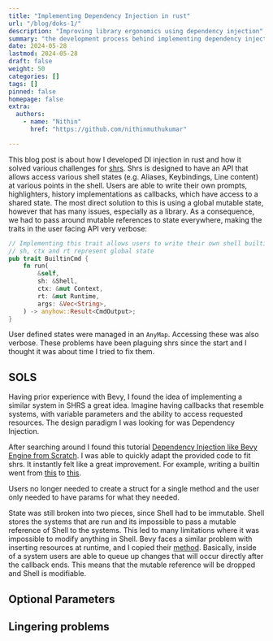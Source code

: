 ```yaml
---
title: "Implementing Dependency Injection in rust"
url: "/blog/doks-1/"
description: "Improving library ergonomics using dependency injection"
summary: "the development process behind implementing dependency injection in rust, and its advantages"
date: 2024-05-28
lastmod: 2024-05-28
draft: false
weight: 50
categories: []
tags: []
pinned: false
homepage: false
extra:
  authors:
    - name: "Nithin"
      href: "https://github.com/nithinmuthukumar"

---
```

This blog post is about how I developed DI injection in rust and how it solved various challenges for [shrs](https://github.com/MrPicklePinosaur/shrs). Shrs is designed to have an API that allows access various shell states (e.g. Aliases, Keybindings, Line content) at various points in the shell. Users are able to write their own prompts, highlighters, history implementations as callbacks, which have access to a shared state. The most direct solution to this is using a global mutable state, however that has many issues, especially as a library. As a consequence, we had to pass around mutable references to state everywhere, making the traits in the user facing API very verbose:
```rust
// Implementing this trait allows users to write their own shell builtin commands
// sh, ctx and rt represent global state
pub trait BuiltinCmd {
    fn run(
        &self,
        sh: &Shell,
        ctx: &mut Context,
        rt: &mut Runtime,
        args: &Vec<String>,
    ) -> anyhow::Result<CmdOutput>;
}
```
User defined states were managed in an `AnyMap`. Accessing these was also verbose. These problems have been plaguing shrs since the start and I thought it was about time I tried to fix them.

## SOLS
Having prior experience with Bevy, I found the idea of implementing a similar system in SHRS a great idea. Imagine having callbacks that resemble systems, with variable parameters and the ability to access requested resources. The design paradigm I was looking for was Dependency Injection.

After searching around I found this tutorial [Dependency Injection like Bevy Engine from Scratch](https://promethia-27.github.io/dependency_injection_like_bevy_from_scratch/introductions.html). I was able to quickly adapt the provided code to fit shrs. It instantly felt like a great improvement. For example, writing a builtin went from [this](https://github.com/MrPicklePinosaur/shrs/blob/e2f839806d37108120394e3e5cdfad495ce2701c/crates/shrs_core/src/builtin/help.rs) to [this](https://github.com/MrPicklePinosaur/shrs/blob/master/crates/shrs_core/src/builtin/help.rs).

Users no longer needed to create a struct for a single method and the user only needed to have params for what they needed.

State was still broken into two pieces, since Shell had to be immutable. Shell stores the systems that are run and its impossible to pass a mutable reference of Shell to the systems. This led to many limitations where it was impossible to modify anything in Shell. Bevy faces a similar problem with inserting resources at runtime, and I copied their [method](). Basically, inside of a system users are able to queue up changes that will occur directly after the callback ends. This means that the mutable reference will be dropped and Shell is modifiable.

## Optional Parameters

## Lingering problems
